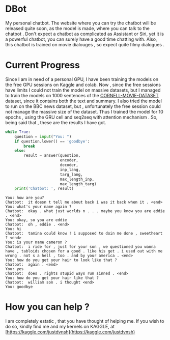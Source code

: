 # DBot

My personal chatbot. The website where you can try the chatbot will be released quite soon, as the model is made, where you can talk to the chatbot . 
Don't expect a chatbot as complicated as Assistant or Siri, yet it is a powerful chatbot, you can surely have a good time chatting with. Also, this 
chatbot is trained on movie dialouges , so expect quite filmy dialogues .

# Current Progress

Since I am in need of a personal GPU, I have been training the models on the free GPU sessions on Kaggle and colab. Now , since the free sessions have limits
I could not train the model on massive datasets, but I managed to train the models on 1000 sentences of the [CORNELL-MOVIE-DATASET](https://www.kaggle.com/) dataset,
since it contains both the text and summary. I also tried the model to run on the BBC news dataset, but , unfortunately the free session could not manage the massive size of the dataset.
Thus I trained the model for 10 epochs , using the GRU cell and seq2seq with attention mechanism . So, being said that , these are the results I have got.

```python
while True:
    question = input("You: ")
    if question.lower() == 'goodbye':
        break
    else:
        result = answer(question, 
                        encoder, 
                        decoder, 
                        inp_lang, 
                        targ_lang, 
                        max_length_inp, 
                        max_length_targ)  
    print('Chatbot: ', result)
```

    You: how are you?
    Chatbot:  it doesn t tell me about back i was it back when it . <end> 
    You: what's your name again ?
    Chatbot:  okay . what just worlds n . . . maybe you know you are eddie . <end> 
    You: okay, so you are eddie
    Chatbot:  oh , eddie . <end> 
    You: hi
    Chatbot:  tamina could know ! i supposed to doin me done , sweetheart ? <end> 
    You: is your name cameron ?
    Chatbot:  i ride for , just for your son , we questioned you wanna have , tabloids chosen for a good . like his get . i used out with me wrong . not s a hell , too . and by your america . <end> 
    You: how do you get your hair to look like that ?
    Chatbot:  again . <end> 
    You: yes
    Chatbot:  does . rights stupid ways run sinned . <end> 
    You: how do you get your hair like that ?
    Chatbot:  william son . i thought <end> 
    You: goodbye
    
	
# How you can help ?

I am completely estatic , that you have thought of helping me. If you wish to do so, kindly find me and my kernels on KAGGLE, at [https://kaggle.com/justdvnsh](https://kaggle.com/justdvnsh)